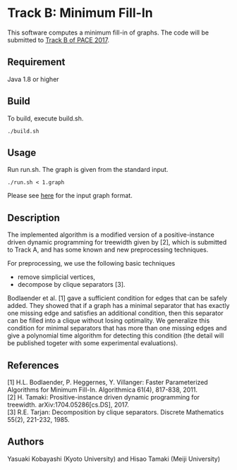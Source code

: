 Track B: Minimum Fill-In
====

This software computes a minimum fill-in of graphs.
The code will be submitted to [Track B of PACE 2017](https://pacechallenge.wordpress.com/pace-2017/track-b-minimum-fill-in/).


## Requirement
Java 1.8 or higher

## Build
To build, execute build.sh.
```
./build.sh
```

## Usage
Run run.sh. The graph is given from the standard input.
```
./run.sh < 1.graph
```
Please see [here](https://pacechallenge.wordpress.com/pace-2017/track-b-minimum-fill-in/) for the input graph format.

## Description
The implemented algorithm is a modified version of a positive-instance driven dynamic programming
for treewidth given by [2], which is submitted to Track A, and has some known and new preprocessing techniques.

For preprocessing, we use the following basic techniques
- remove simplicial vertices,
- decompose by clique separators [3].

Bodlaender et al. [1] gave a sufficient condition for edges that can be safely added.
They showed that if a graph has a minimal separator that has exactly one missing edge and satisfies an additional condition, then this separator can be filled into a clique without losing optimality.
We generalize this condition for minimal separators that has more than one missing edges and give a polynomial time algorithm for detecting this condition (the detail will be published togeter with
some experimental evaluations).



## References
[1] H.L. Bodlaender, P. Heggernes, Y. Villanger: Faster Parameterized Algorithms for Minimum Fill-In.
Algorithmica 61(4), 817-838, 2011.  
[2] H. Tamaki: Prositive-instance driven dynamic programming for treewidth. arXiv:1704.05286[cs.DS], 2017.  
[3] R.E. Tarjan: Decomposition by clique separators. Discrete Mathematics 55(2), 221-232, 1985.

## Authors
Yasuaki Kobayashi (Kyoto University) and Hisao Tamaki (Meiji University)
